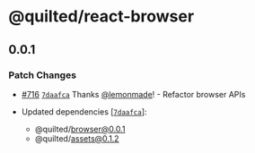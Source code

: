 # @quilted/react-browser

## 0.0.1

### Patch Changes

- [#716](https://github.com/lemonmade/quilt/pull/716) [`7daafca`](https://github.com/lemonmade/quilt/commit/7daafca900b3d9ea66be179394eadf7998cc94be) Thanks [@lemonmade](https://github.com/lemonmade)! - Refactor browser APIs

- Updated dependencies [[`7daafca`](https://github.com/lemonmade/quilt/commit/7daafca900b3d9ea66be179394eadf7998cc94be)]:
  - @quilted/browser@0.0.1
  - @quilted/assets@0.1.2
